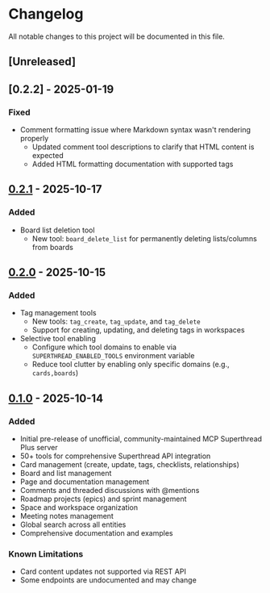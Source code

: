 # Changelog

All notable changes to this project will be documented in this file.

## [Unreleased]

## [0.2.2] - 2025-01-19

### Fixed
- Comment formatting issue where Markdown syntax wasn't rendering properly
  - Updated comment tool descriptions to clarify that HTML content is expected
  - Added HTML formatting documentation with supported tags

## [0.2.1] - 2025-10-17

### Added
- Board list deletion tool
  - New tool: `board_delete_list` for permanently deleting lists/columns from boards

## [0.2.0] - 2025-10-15

### Added
- Tag management tools
  - New tools: `tag_create`, `tag_update`, and `tag_delete`
  - Support for creating, updating, and deleting tags in workspaces
- Selective tool enabling
  - Configure which tool domains to enable via `SUPERTHREAD_ENABLED_TOOLS` environment variable
  - Reduce tool clutter by enabling only specific domains (e.g., `cards,boards`)


## [0.1.0] - 2025-10-14

### Added
- Initial pre-release of unofficial, community-maintained MCP Superthread Plus server
- 50+ tools for comprehensive Superthread API integration
- Card management (create, update, tags, checklists, relationships)
- Board and list management
- Page and documentation management
- Comments and threaded discussions with @mentions
- Roadmap projects (epics) and sprint management
- Space and workspace organization
- Meeting notes management
- Global search across all entities
- Comprehensive documentation and examples

### Known Limitations
- Card content updates not supported via REST API
- Some endpoints are undocumented and may change

[0.2.1]: https://github.com/steveclarke/mcp-superthread-plus/releases/tag/v0.2.1
[0.2.0]: https://github.com/steveclarke/mcp-superthread-plus/releases/tag/v0.2.0
[0.1.0]: https://github.com/steveclarke/mcp-superthread-plus/releases/tag/v0.1.0
